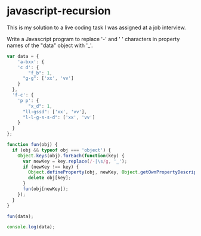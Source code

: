 # javascript-recursion

This is my solution to a live coding task I was assigned at a job interview.

Write a Javascript program to replace '-' and ' ' characters in property names of the "data" object with '_'.

```js
var data = {
	'a-bxx': {
  	'c d': {
    	"f_b": 1,
      "g-g": ['xx', 'vv']
    }
  },
  'f-c': {
  	'p p': {
    	"x_d": 1,
      "ll-gssd": ['xx', 'vv'],
      "l-l-g-s-s-d": ['xx', 'vv']
    }
  }
};

function fun(obj) {
  if (obj && typeof obj === 'object') {
    Object.keys(obj).forEach(function(key) {
      var newKey = key.replace(/-|\s/g, '_');
      if (newKey !== key) {
        Object.defineProperty(obj, newKey, Object.getOwnPropertyDescriptor(obj, key));
        delete obj[key];
      }
      fun(obj[newKey]);
    });
  }
}

fun(data);

console.log(data);
```
